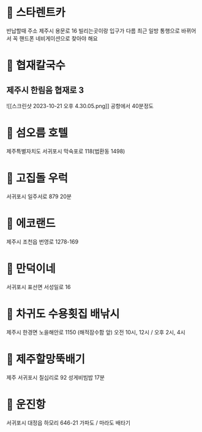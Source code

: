 # 📌 스타렌트카

반납할때 주소
제주시 용문로 16
빌리는곳이랑 입구가 다름
최근 일방 통행으로 바뀌어서 꼭 핸드폰 네비게이션으로 찾아야 해요


# 📌 협재칼국수

## 제주시 한림음 협재로 3

![[스크린샷 2023-10-21 오후 4.30.05.png]]
공항에서 40분정도

# 📌 **섬오름** 호텔

제주특별자치도 서귀포시 막숙포로 118(법환동 1498)
# 📌 고집돌 우럭
서귀포시 일주서로 879
20분

# 📌 에코랜드
제주시 조천읍 번영로 1278-169

# 📌 만덕이네
서귀포시 표선면 서성일로 16

# 📌 차귀도 수용횟집 배낚시

제주시 한경면 노을해안로 1150 (해적잠수함 앞)
오전 10시, 12시 / 오후 2시, 4시
# 📌 제주할망뚝배기

제주 서귀포시 칠십리로 92
성게비빔밥
17분
# 📌 운진항
서귀포시 대정읍 하모리 646-21
가파도 / 마라도 배타기
